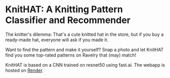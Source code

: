 # KnitHAT: A Knitting Pattern Classifier and Recommender

The knitter's dilemma: That's a cute knitted hat in the store, but if you buy a ready-made hat, everyone will ask if you made it. 

Want to find the pattern and make it yourself? Snap a photo and let KnitHAT find you some top-rated patterns on Ravelry that (may) match!

KnitHAT is based on a CNN trained on resnet50 using fast.ai. The webapp is hosted on [Render](https://knithat.onrender.com/).
